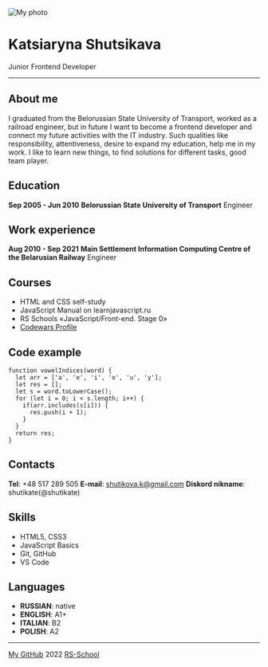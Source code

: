 ![My photo]() 

# Katsiaryna Shutsikava
Junior Frontend Developer
 
---

## About me

I graduated from the Belorussian State University of Transport, worked as a railroad еngineer, but in future I want to become a frontend developer and connect my future activities with the IT industry.
Such qualities like responsibility, attentiveness, desire to expand my education, help me in my work.
I like to learn new things, to find solutions for different tasks, good team player.

## Education

**Sep 2005 - Jun 2010** 
**Belorussian State University of Transport**
Engineer

## Work experience

**Aug 2010 - Sep 2021**
**Main Settlement Information Computing Centre of the Belarusian Railway**
Engineer 

## Courses

* HTML and CSS self-study
* JavaScript Manual on learnjavascript.ru
* RS Schools «JavaScript/Front-end. Stage 0»  
* [Codewars Profile](https://www.codewars.com/users/shutikate)

## Code example

```
function vowelIndices(word) {
  let arr = ['a', 'e', 'i', 'o', 'u', 'y'];
  let res = [];
  let s = word.toLowerCase();
  for (let i = 0; i < s.length; i++) {
    if(arr.includes(s[i])) {
      res.push(i + 1);
    }
  } 
  return res;
}
```

## Contacts

**Tel**: +48 517 289 505
**E-mail**: shutikova.k@gmail.com
**Diskord nikname**: shutikate(@shutikate)

## Skills

* HTML5, CSS3
* JavaScript Basics
* Git, GitHub
* VS Code

## Languages

* **RUSSIAN**: native
* **ENGLISH**: A1+
* **ITALIAN**: B2
* **POLISH**: A2

---

[My GitHub](https://github.com/shutikate) 
2022
[RS-School](https://rs.school/js/) 